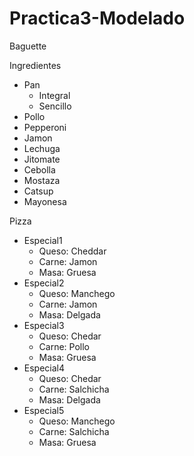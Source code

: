 # Practica3-Modelado

Baguette 

Ingredientes 
- Pan
    - Integral
    - Sencillo
- Pollo
- Pepperoni
- Jamon
- Lechuga
- Jitomate
- Cebolla 
- Mostaza 
- Catsup
- Mayonesa


Pizza 

- Especial1
    - Queso: Cheddar
    - Carne: Jamon 
    - Masa: Gruesa
- Especial2
    - Queso: Manchego
    - Carne: Jamon 
    - Masa: Delgada
- Especial3
    - Queso: Chedar
    - Carne: Pollo
    - Masa: Gruesa
- Especial4
    - Queso: Chedar
    - Carne: Salchicha
    - Masa: Delgada
- Especial5
    - Queso: Manchego
    - Carne: Salchicha
    - Masa: Gruesa

